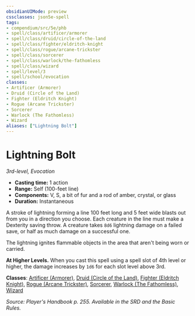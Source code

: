 ```yaml
---
obsidianUIMode: preview
cssclasses: json5e-spell
tags:
- compendium/src/5e/phb
- spell/class/artificer/armorer
- spell/class/druid/circle-of-the-land
- spell/class/fighter/eldritch-knight
- spell/class/rogue/arcane-trickster
- spell/class/sorcerer
- spell/class/warlock/the-fathomless
- spell/class/wizard
- spell/level/3
- spell/school/evocation
classes:
- Artificer (Armorer)
- Druid (Circle of the Land)
- Fighter (Eldritch Knight)
- Rogue (Arcane Trickster)
- Sorcerer
- Warlock (The Fathomless)
- Wizard
aliases: ["Lightning Bolt"]
---
```

# Lightning Bolt
*3rd-level, Evocation*  

- **Casting time:** 1 action
- **Range:** Self (100-feet line)
- **Components:** V, S, a bit of fur and a rod of amber, crystal, or glass
- **Duration:** Instantaneous

A stroke of lightning forming a line 100 feet long and 5 feet wide blasts out from you in a direction you choose. Each creature in the line must make a Dexterity saving throw. A creature takes `8d6` lightning damage on a failed save, or half as much damage on a successful one.

The lightning ignites flammable objects in the area that aren't being worn or carried.

**At Higher Levels.** When you cast this spell using a spell slot of 4th level or higher, the damage increases by `1d6` for each slot level above 3rd.

**Classes**: [Artificer (Armorer)](/2-Mechanics/CLI/classes/artificer-armorer-tce.md), [Druid (Circle of the Land)](/2-Mechanics/CLI/classes/druid-circle-of-the-land.md), [Fighter (Eldritch Knight)](/2-Mechanics/CLI/classes/fighter-eldritch-knight.md), [Rogue (Arcane Trickster)](/2-Mechanics/CLI/classes/rogue-arcane-trickster.md), [Sorcerer](/2-Mechanics/CLI/classes/sorcerer.md), [Warlock (The Fathomless)](/2-Mechanics/CLI/classes/warlock-the-fathomless-tce.md), [Wizard](/2-Mechanics/CLI/classes/wizard.md)

*Source: Player's Handbook p. 255. Available in the SRD and the Basic Rules.*